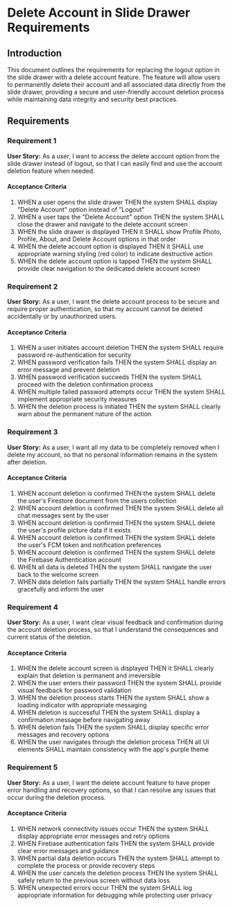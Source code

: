# Delete Account in Slide Drawer Requirements

## Introduction

This document outlines the requirements for replacing the logout option in the slide drawer with a delete account feature. The feature will allow users to permanently delete their account and all associated data directly from the slide drawer, providing a secure and user-friendly account deletion process while maintaining data integrity and security best practices.

## Requirements

### Requirement 1

**User Story:** As a user, I want to access the delete account option from the slide drawer instead of logout, so that I can easily find and use the account deletion feature when needed.

#### Acceptance Criteria

1. WHEN a user opens the slide drawer THEN the system SHALL display "Delete Account" option instead of "Logout"
2. WHEN a user taps the "Delete Account" option THEN the system SHALL close the drawer and navigate to the delete account screen
3. WHEN the slide drawer is displayed THEN it SHALL show Profile Photo, Profile, About, and Delete Account options in that order
4. WHEN the delete account option is displayed THEN it SHALL use appropriate warning styling (red color) to indicate destructive action
5. WHEN the delete account option is tapped THEN the system SHALL provide clear navigation to the dedicated delete account screen

### Requirement 2

**User Story:** As a user, I want the delete account process to be secure and require proper authentication, so that my account cannot be deleted accidentally or by unauthorized users.

#### Acceptance Criteria

1. WHEN a user initiates account deletion THEN the system SHALL require password re-authentication for security
2. WHEN password verification fails THEN the system SHALL display an error message and prevent deletion
3. WHEN password verification succeeds THEN the system SHALL proceed with the deletion confirmation process
4. WHEN multiple failed password attempts occur THEN the system SHALL implement appropriate security measures
5. WHEN the deletion process is initiated THEN the system SHALL clearly warn about the permanent nature of the action

### Requirement 3

**User Story:** As a user, I want all my data to be completely removed when I delete my account, so that no personal information remains in the system after deletion.

#### Acceptance Criteria

1. WHEN account deletion is confirmed THEN the system SHALL delete the user's Firestore document from the users collection
2. WHEN account deletion is confirmed THEN the system SHALL delete all chat messages sent by the user
3. WHEN account deletion is confirmed THEN the system SHALL delete the user's profile picture data if it exists
4. WHEN account deletion is confirmed THEN the system SHALL delete the user's FCM token and notification preferences
5. WHEN account deletion is confirmed THEN the system SHALL delete the Firebase Authentication account
6. WHEN all data is deleted THEN the system SHALL navigate the user back to the welcome screen
7. WHEN data deletion fails partially THEN the system SHALL handle errors gracefully and inform the user

### Requirement 4

**User Story:** As a user, I want clear visual feedback and confirmation during the account deletion process, so that I understand the consequences and current status of the deletion.

#### Acceptance Criteria

1. WHEN the delete account screen is displayed THEN it SHALL clearly explain that deletion is permanent and irreversible
2. WHEN the user enters their password THEN the system SHALL provide visual feedback for password validation
3. WHEN the deletion process starts THEN the system SHALL show a loading indicator with appropriate messaging
4. WHEN deletion is successful THEN the system SHALL display a confirmation message before navigating away
5. WHEN deletion fails THEN the system SHALL display specific error messages and recovery options
6. WHEN the user navigates through the deletion process THEN all UI elements SHALL maintain consistency with the app's purple theme

### Requirement 5

**User Story:** As a user, I want the delete account feature to have proper error handling and recovery options, so that I can resolve any issues that occur during the deletion process.

#### Acceptance Criteria

1. WHEN network connectivity issues occur THEN the system SHALL display appropriate error messages and retry options
2. WHEN Firebase authentication fails THEN the system SHALL provide clear error messages and guidance
3. WHEN partial data deletion occurs THEN the system SHALL attempt to complete the process or provide recovery steps
4. WHEN the user cancels the deletion process THEN the system SHALL safely return to the previous screen without data loss
5. WHEN unexpected errors occur THEN the system SHALL log appropriate information for debugging while protecting user privacy